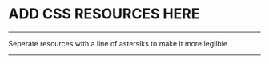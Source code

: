 # ADD CSS RESOURCES HERE
**************************
Seperate resources with a line of astersiks to make it more legilble
******************************
